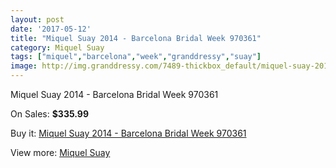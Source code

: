 ```yaml
---
layout: post
date: '2017-05-12'
title: "Miquel Suay 2014 - Barcelona Bridal Week 970361"
category: Miquel Suay
tags: ["miquel","barcelona","week","granddressy","suay"]
image: http://img.granddressy.com/7489-thickbox_default/miquel-suay-2014-barcelona-bridal-week-970361.jpg
---
```

Miquel Suay 2014 - Barcelona Bridal Week 970361

On Sales: **$335.99**
<a href="https://www.granddressy.com/en/miquel-suay/6736-miquel-suay-2014-barcelona-bridal-week-970361.html"><amp-img layout="responsive" width="600" height="600" src="//img.granddressy.com/7489-thickbox_default/miquel-suay-2014-barcelona-bridal-week-970361.jpg" alt="Miquel Suay 2014 - Barcelona Bridal Week 970361 0" /></a>

Buy it: [Miquel Suay 2014 - Barcelona Bridal Week 970361](https://www.granddressy.com/en/miquel-suay/6736-miquel-suay-2014-barcelona-bridal-week-970361.html "Miquel Suay 2014 - Barcelona Bridal Week 970361")

View more: [Miquel Suay](https://www.granddressy.com/en/59-miquel-suay "Miquel Suay")